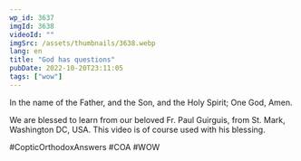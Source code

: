 ```yaml
---
wp_id: 3637
imgId: 3638
videoId: ""
imgSrc: /assets/thumbnails/3638.webp
lang: en
title: "God has questions"
pubDate: 2022-10-20T23:11:05
tags: ["wow"]
---
```


<!-- page: 6 -->

<p>In the name of the Father, and the Son, and the Holy Spirit; One God, Amen. </p>
<p>We are blessed to learn from our beloved Fr. Paul Guirguis, from St. Mark, Washington DC, USA. This video is of course used with his blessing.</p>
<p>#CopticOrthodoxAnswers #COA #WOW</p>
